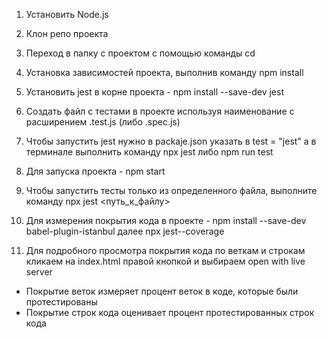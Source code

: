 1. Установить Node.js<br> 

2. Клон репо  проекта <br> 

3. Переход в папку с проектом с помощью команды cd <br> 

4. Установка зависимостей проекта, выполнив команду npm install <br> 

5. Установить jest в корне проекта - npm install --save-dev jest <br> 

6. Создать файл с тестами в проекте используя наименование с расширением .test.js (либо .spec.js) <br> 

7. Чтобы запустить jest нужно в packaje.json  указать в test = "jest" а в терминале выполнить команду npx jest либо npm run test <br> 

8. Для запуска проекта -  npm start <br> 

9. Чтобы запустить тесты только из определенного файла, выполните команду npx jest <путь_к_файлу> <br> 

10. Для измерения покрытия кода в проекте - npm install --save-dev babel-plugin-istanbul  далее npx jest--coverage<br>

11. Для подробного просмотра покрытия кода по веткам и строкам кликаем на index.html правой кнопкой и выбираем open with live server<br>
- Покрытие веток измеряет процент веток в коде, которые были протестированы<br>
- Покрытие строк кода оценивает процент протестированных строк кода<br>

